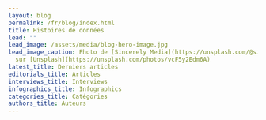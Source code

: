 ```yaml
---
layout: blog
permalink: /fr/blog/index.html
title: Histoires de données
lead: ""
lead_image: /assets/media/blog-hero-image.jpg
lead_image_caption: Photo de [Sincerely Media](https://unsplash.com/@sincerelymedia)
  sur [Unsplash](https://unsplash.com/photos/vcF5y2Edm6A)
latest_title: Derniers articles
editorials_title: Articles
interviews_title: Interviews
infographics_title: Infographics
categories_title: Catégories
authors_title: Auteurs
---
```

